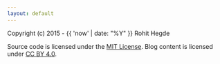 ```yaml
---
layout: default
--- 
```

Copyright (c) 2015 - {{ 'now' | date: "%Y" }} Rohit Hegde

Source code is licensed under the [MIT License](http://opensource.org/licenses/mit-license.html).
Blog content is licensed under [CC BY 4.0](http://creativecommons.org/licenses/by/4.0/).